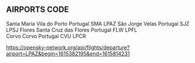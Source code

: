 

## AIRPORTS CODE
Santa Maria     Vila do Porto           Portugal    SMA     LPAZ
São Jorge       Velas                   Portugal	SJZ     LPSJ
Flores          Santa Cruz das Flores   Portugal	FLW     LPFL	
Corvo           Corvo                   Portugal	CVU     LPCR	



https://opensky-network.org/api/flights/departure?airport=LPAZ&begin=1615382195&end=1615814231